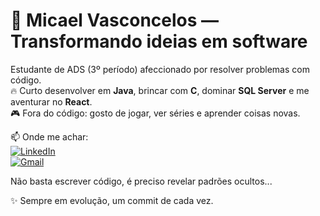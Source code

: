 # 🚀 Micael Vasconcelos — Transformando ideias em software

 Estudante de ADS (3º período) afeccionado por resolver problemas com código.  
🔥 Curto desenvolver em **Java**, brincar com **C**, dominar **SQL Server** e me aventurar no **React**.  
🎮 Fora do código: gosto de jogar, ver séries e aprender coisas novas.  

📫 Onde me achar:  
[![LinkedIn](https://img.shields.io/badge/LinkedIn-0A66C2?style=for-the-badge&logo=linkedin&logoColor=white)](https://www.linkedin.com/in/micael-vasconcelos-185585326/)  
[![Gmail](https://img.shields.io/badge/Gmail-D14836?style=for-the-badge&logo=gmail&logoColor=white)](mailto:micelvasconcelos66@gmail.com)  

Não basta escrever código, é preciso revelar padrões ocultos...

✨ Sempre em evolução, um commit de cada vez.
